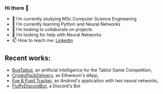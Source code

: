 ### Hi there 👋



- 🔭 I’m currently studying MSc Computer Science Engineering
- 🌱 I’m currently learning Python and Neural Networks
- 👯 I’m looking to collaborate on projects
- 🤔 I’m looking for help with Neural Networks
- 📫 How to reach me: [Linkedin](https://www.linkedin.com/in/filippoveronesi)

## Recent works: 
- [BugTablut](https://github.com/DaniDF/BugTablutChallenge), an artificial intelligence for the Tablut Game Competition,
- [CryptoPackDelivery](https://github.com/luigidinuzzo/CryptoPackDelivery), an Ethereum's dApp, 
- [Eye & Pupil Tracker](https://github.com/DaniDF/eye_pupil_tracker), an Android's application with two neural networks, 
- [FluffyDiscordBot](https://github.com/filippoveronesi/FluffyDiscordBot), a Discord's Bot
